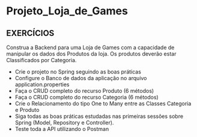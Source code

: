 # Projeto_Loja_de_Games

## EXERCÍCIOS

Construa a Backend para uma Loja de Games com a capacidade de manipular os dados dos Produtos da loja. Os produtos deverão estar Classificados por Categoria.

- Crie o projeto no Spring seguindo as boas práticas
- Configure o Banco de dados da aplicação no arquivo application.properties
- Faça o CRUD completo do recurso Produto (6 métodos)
- Faça o CRUD completo do recurso Categoria (6 métodos)
- Crie o Relacionamento do tipo One to Many entre as Classes Categoria e Produto
- Siga todas as boas práticas estudadas nas primeiras sessões sobre Spring (Model, Repository e Controller).
- Teste toda a API utilizando o Postman
 

